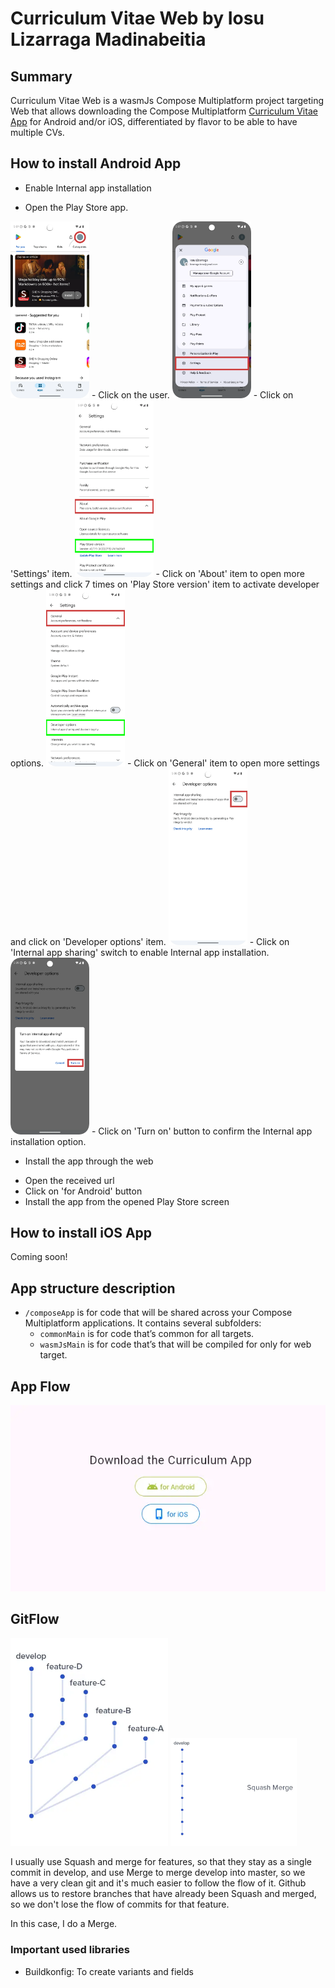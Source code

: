 
# Curriculum Vitae Web by Iosu Lizarraga Madinabeitia

## Summary

Curriculum Vitae Web is a wasmJs Compose Multiplatform project targeting Web that allows downloading the Compose Multiplatform [Curriculum Vitae App](https://github.com/ilizma/Curriculum-Vitae-App) for Android and/or iOS, differentiated by flavor to be able to have multiple CVs.

## How to install Android App

* Enable Internal app installation
- Open the Play Store app.
<img src="img/initial.webp" width="25%"/>
- Click on the user.
<img src="img/menu.webp" width="25%"/>
- Click on 'Settings' item.
<img src="img/about.webp" width="25%"/>
- Click on 'About' item to open more settings and click 7 times on 'Play Store version' item to activate developer options.
<img src="img/general.webp" width="25%"/>
- Click on 'General' item to open more settings and click on 'Developer options' item.
<img src="img/developer_options.webp" width="25%"/>
- Click on 'Internal app sharing' switch to enable Internal app installation.
<img src="img/turn_on.webp" width="25%"/>
- Click on 'Turn on' button to confirm the Internal app installation option.

* Install the app through the web
- Open the received url
- Click on 'for Android' button
- Install the app from the opened Play Store screen

## How to install iOS App

Coming soon!

## App structure description

* `/composeApp` is for code that will be shared across your Compose Multiplatform applications.
  It contains several subfolders:
  - `commonMain` is for code that’s common for all targets.
  - `wasmJsMain` is for code that’s that will be compiled for only for web target.

## App Flow

![Screen 1 - Web](img/web.webp)

## GitFlow

<img src="img/gitflow.webp" alt="GitFlow" width="50%"/> <img src="img/squash.webp" alt="Squash and merge" width="40%"/>

I usually use Squash and merge for features, so that they stay as a single commit in develop, and use Merge to merge develop into master, so we have a very clean git and it's much easier to follow the flow of it.
Github allows us to restore branches that have already been Squash and merged, so we don't lose the flow of commits for that feature.

In this case, I do a Merge.

### Important used libraries
- Buildkonfig: To create variants and fields
